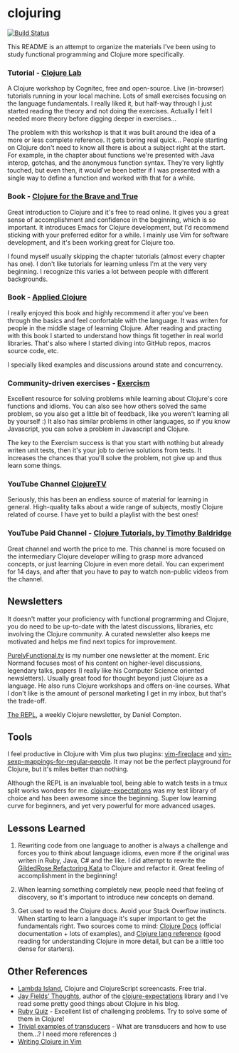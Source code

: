 # clojuring

[![Build Status](https://travis-ci.org/ilmotta/clojuring.svg?branch=master)](https://travis-ci.org/ilmotta/clojuring)

This README is an attempt to organize the materials I've been using to study
functional programming and Clojure more specifically.

### Tutorial - [Clojure Lab](https://github.com/cognitect/clojure-lab) 

A Clojure workshop by Cognitec, free and open-source. Live (in-browser)
tutorials running in your local machine. Lots of small exercises focusing on
the language fundamentals. I really liked it, but half-way through I just
started reading the theory and not doing the exercises. Actually I felt I
needed more theory before digging deeper in exercises...

The problem with this workshop is that it was built around the idea of a more
or less complete reference. It gets boring real quick... People starting on
Clojure don't need to know all there is about a subject right at the start. For
example, in the chapter about functions we're presented with Java interop,
gotchas, and the anonymous function syntax. They're very lightly touched, but
even then, it would've been better if I was presented with a single way to
define a function and worked with that for a while.

### Book - [Clojure for the Brave and True](http://www.braveclojure.com/getting-started/)

Great introduction to Clojure and it's free to read online. It gives you a
great sense of accomplishment and confidence in the beginning, which is so
important. It introduces Emacs for Clojure development, but I'd recommend
sticking with your preferred editor for a while. I mainly use Vim for software
development, and it's been working great for Clojure too.

I found myself usually skipping the chapter tutorials (almost every chapter has
one). I don't like tutorials for learning unless I'm at the very very beginning.
I recognize this varies a lot between people with different backgrounds.

### Book - [Applied Clojure](https://pragprog.com/book/vmclojeco/clojure-applied)

I really enjoyed this book and highly recommend it after you've been through
the basics and feel confortable with the language. It was writen for people in
the middle stage of learning Clojure. After reading and practing with this book
I started to understand how things fit together in real world libraries.
That's also where I started diving into GitHub repos, macros source code, etc.

I specially liked examples and discussions around state and concurrency.

### Community-driven exercises - [Exercism](http://exercism.io) 

Excellent resource for solving problems while learning about Clojure's core
functions and idioms. You can also see how others solved the same problem, so
you also get a little bit of feedback, like you weren't learning all by
yourself :) It also has similar problems in other languages, so if you know
Javascript, you can solve a problem in Javascript and Clojure.

The key to the Exercism success is that you start with nothing but already
writen unit tests, then it's your job to derive solutions from tests. It
increases the chances that you'll solve the problem, not give up and thus learn
some things.

### YouTube Channel [ClojureTV](https://www.youtube.com/channel/UCaLlzGqiPE2QRj6sSOawJRg)

Seriously, this has been an endless source of material for learning in general.
High-quality talks about a wide range of subjects, mostly Clojure related of
course. I have yet to build a playlist with the best ones!

### YouTube Paid Channel - [Clojure Tutorials, by Timothy Baldridge](https://www.youtube.com/channel/UC6yONKYeoE2P3bsahDtsimg)

Great channel and worth the price to me. This channel is more focused on the
intermediary Clojure developer willing to grasp more advanced concepts, or just
learning Clojure in even more detail. You can experiment for 14 days, and after
that you have to pay to watch non-public videos from the channel.

## Newsletters

It doesn't matter your proficiency with functional programming and Clojure, you
do need to be up-to-date with the latest discussions, libraries, etc involving
the Clojure community. A curated newsletter also keeps me motivated and helps
me find next topics for improvement.

[PurelyFunctional.tv](https://purelyfunctional.tv/newsletter/) is my number one
newsletter at the moment. Eric Normand focuses most of his content on
higher-level discussions, legendary talks, papers (I really like his Computer
Science oriented newsletters). Usually great food for thought beyond just
Clojure as a language. He also runs Clojure workshops and offers on-line
courses. What I don't like is the amount of personal marketing I get in my
inbox, but that's the trade-off.

[The REPL](http://eepurl.com/b6C3KP), a weekly Clojure newsletter, by Daniel
Compton. 

## Tools

I feel productive in Clojure with Vim plus two plugins:
[vim-fireplace](https://github.com/tpope/vim-fireplace) and
[vim-sexp-mappings-for-regular-people](https://github.com/tpope/vim-sexp-mappings-for-regular-people).
It may not be the perfect playground for Clojure, but it's miles better than
nothing.

Although the REPL is an invaluable tool, being able to watch tests in a tmux
split works wonders for me.
[clojure-expectations](https://github.com/clojure-expectations/expectations)
was my test library of choice and has been awesome since the beginning. Super
low learning curve for beginners, and yet very powerful for more advanced
usages.

## Lessons Learned

1. Rewriting code from one language to another is always a challenge and forces
   you to think about language idioms, even more if the original was writen in
   Ruby, Java, C# and the like. I did attempt to rewrite the [GildedRose
   Refactoring
   Kata](https://github.com/ilmotta/GildedRose-Refactoring-Kata/tree/master/clojure/gilded-rose)
   to Clojure and refactor it. Great feeling of accomplishment in the
   beginning!

2. When learning something completely new, people need that feeling of
   discovery, so it's important to introduce new concepts on demand.

3. Get used to read the Clojure docs. Avoid your Stack Overflow instincts. When
   starting to learn a language it's super important to get the fundamentals
   right.  Two sources come to mind: [Clojure Docs](https://clojuredocs.org/)
   (official documentation + lots of examples), and
   [Clojure lang reference](http://clojure.org/reference)
   (good reading for understanding Clojure in more detail, but can be a little
   too dense for starters).

## Other References

- [Lambda Island](https://lambdaisland.com/episodes), Clojure and ClojureScript screencasts. Free trial.
- [Jay Fields' Thoughts](http://blog.jayfields.com/), author of the
  [clojure-expectations](https://github.com/clojure-expectations/expectations)
  library and I've read some pretty good things about Clojure in his blog.
- [Ruby Quiz](http://rubyquiz.com/) - Excellent list of challenging problems. Try to solve some of them in Clojure!
- [Trivial examples of transducers](http://ianrumford.github.io/clojure/transducers/reducers/2014/08/08/Some-trivial-examples-of-using-Clojure-Transducers.html) - What are transducers and how to use them...? I need more references :)
- [Writing Clojure in Vim](https://robots.thoughtbot.com/writing-clojure-in-vim)
